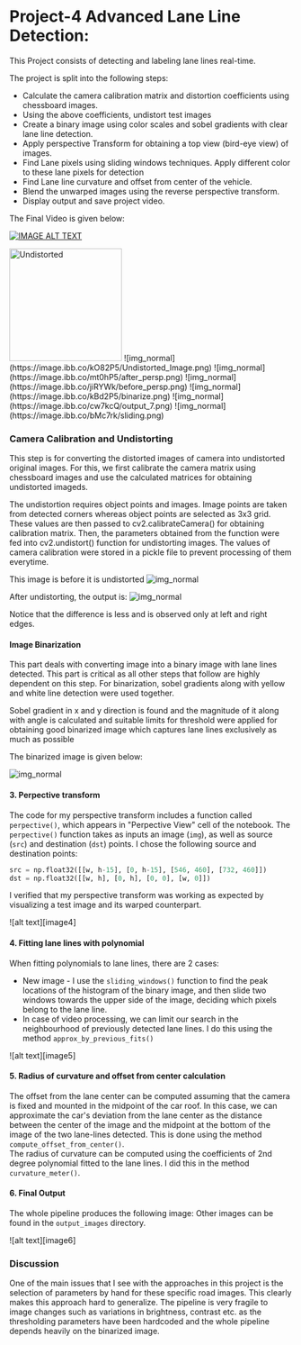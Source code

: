 # Project-4 Advanced Lane Line Detection:

This Project consists of detecting and labeling lane lines real-time.

The project is split into the following steps:

* Calculate the camera calibration matrix and distortion coefficients using chessboard images.
* Using the above coefficients, undistort test images
* Create a binary image using color scales and sobel gradients with clear lane line detection.
* Apply perspective Transform for obtaining a top view (bird-eye view) of images.
* Find Lane pixels using sliding windows techniques. Apply different color to these lane pixels for detection
* Find Lane line curvature and offset from center of the vehicle.
* Blend the unwarped images using the reverse perspective transform.
* Display output and save project video.

The Final Video is given below:

[![IMAGE ALT TEXT](http://img.youtube.com/vi/k3ullb36rHM/0.jpg)](https://youtu.be/k3ullb36rHM)  



<img src="https://image.ibb.co/kO82P5/Undistorted_Image.png" alt="Undistorted" style="width: 200px;"/>
![img_normal](https://image.ibb.co/kO82P5/Undistorted_Image.png)
![img_normal](https://image.ibb.co/mt0hP5/after_persp.png)
![img_normal](https://image.ibb.co/jiRYWk/before_persp.png)
![img_normal](https://image.ibb.co/kBd2P5/binarize.png)
![img_normal](https://image.ibb.co/cw7kcQ/output_7.png)
![img_normal](https://image.ibb.co/bMc7rk/sliding.png)

### Camera Calibration and Undistorting

This step is for converting the distorted images of camera into undistorted original images. For this, we first calibrate the camera matrix using chessboard images and use the calculated matrices for obtaining undistorted imageds.

The undistortion requires object points and images. Image points are taken from detected corners whereas object points are selected as 3x3 grid. These values are then passed to cv2.calibrateCamera() for obtaining calibration matrix. Then, the parameters obtained from the function were fed into cv2.undistort() function for undistorting images. The values of camera calibration were stored in a pickle file to prevent processing of them everytime.

This image is before it is undistorted
![img_normal](https://image.ibb.co/jiRYWk/before_persp.png)

After undistorting, the output is:
![img_normal](https://image.ibb.co/kO82P5/Undistorted_Image.png)

Notice that the difference is less and is observed only at left and right edges.

#### Image Binarization

This part deals with converting image into a binary image with lane lines detected. This part is critical as all other steps that follow are highly dependent on this step. For binarization, sobel gradients along with yellow and white line detection were used together.

Sobel gradient in x and y direction is found and the magnitude of it along with angle is calculated and suitable limits for threshold were applied for obtaining good binarized image which captures lane lines exclusively as much as possible

The binarized image is given below:

![img_normal](https://image.ibb.co/kBd2P5/binarize.png)

#### 3. Perpective transform

The code for my perspective transform includes a function called `perpective()`, which appears in "Perpective View" cell of the notebook.  The `perpective()` function takes as inputs an image (`img`), as well as source (`src`) and destination (`dst`) points.  I chose the following source and destination points:

```python
src = np.float32([[w, h-15], [0, h-15], [546, 460], [732, 460]])
dst = np.float32([[w, h], [0, h], [0, 0], [w, 0]])
```


I verified that my perspective transform was working as expected by visualizing a test image and its warped counterpart.

![alt text][image4]

#### 4. Fitting lane lines with polynomial

When fitting polynomials to lane lines, there are 2 cases:
- New image - I use the `sliding_windows()` function to find the peak locations of the histogram of the binary image, and then slide two windows towards the upper side of the image, deciding which pixels belong to the lane line.
- In case of video processing, we can limit our search in the neighbourhood of previously detected lane lines. I do this using the method `approx_by_previous_fits()`

![alt text][image5]

#### 5. Radius of curvature and offset from center calculation

The offset from the lane center can be computed assuming that the camera is fixed and mounted in the midpoint of the car roof. In this case, we can approximate the car's deviation from the lane center as the distance between the center of the image and the midpoint at the bottom of the image of the two lane-lines detected. This is done using the method `compute_offset_from_center()`.  
The radius of curvature can be computed using the coefficients of 2nd degree polynomial fitted to the lane lines. I did this in the method `curvature_meter()`.

#### 6. Final Output

The whole pipeline produces the following image:
Other images can be found in the `output_images` directory.  

![alt text][image6]


### Discussion
One of the main issues that I see with the approaches in this project is the selection of parameters by hand for these specific road images. This clearly makes this approach hard to generalize. The pipeline is very fragile to image changes such as variations in brightness, contrast etc. as the thresholding parameters have been hardcoded and the whole pipeline depends heavily on the binarized image.  
